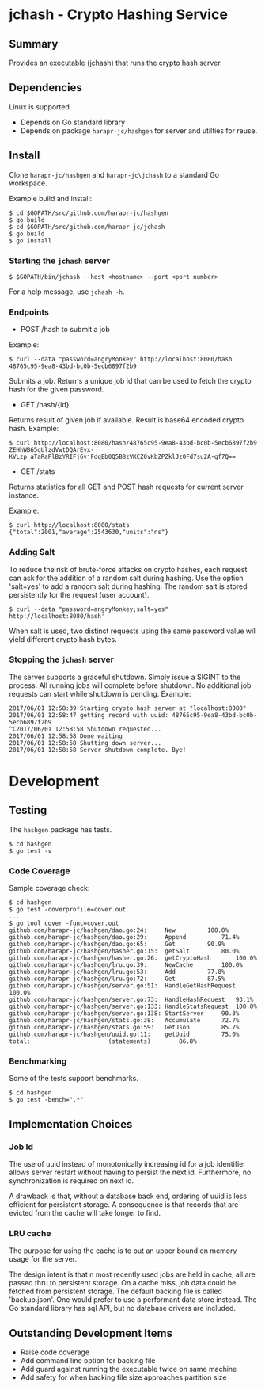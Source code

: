 # jchash - Crypto Hashing Service

## Summary

Provides an executable (jchash) that runs the crypto hash server.

## Dependencies

Linux is supported.
* Depends on Go standard library
* Depends on package `harapr-jc/hashgen` for server and utilties for reuse.

## Install

Clone `harapr-jc/hashgen` and `harapr-jc\jchash` to a standard Go workspace.

Example build and install:
```
$ cd $GOPATH/src/github.com/harapr-jc/hashgen
$ go build
$ cd $GOPATH/src/github.com/harapr-jc/jchash
$ go build
$ go install
```

### Starting the `jchash` server

```
$ $GOPATH/bin/jchash --host <hostname> --port <port number>
```

For a help message, use `jchash -h`.

### Endpoints

* POST /hash to submit a job

Example:
```
$ curl --data "password=angryMonkey" http://localhost:8080/hash
48765c95-9ea8-43bd-bc0b-5ecb6897f2b9
```
Submits a job.
Returns a unique job id that can be used to fetch the crypto hash for the given password.

* GET /hash/{id}

Returns result of given job if available. Result is base64 encoded crypto hash.
Example:
```
$ curl http://localhost:8080/hash/48765c95-9ea8-43bd-bc0b-5ecb6897f2b9
ZEHhWB65gUlzdVwtDQArEyx-KVLzp_aTaRaPlBzYRIFj6vjFdqEb0Q5B8zVKCZ0vKbZPZklJz0Fd7su2A-gf7Q==
```

* GET /stats

Returns statistics for all GET and POST hash requests for current server instance.

Example:
```
$ curl http://localhost:8080/stats
{"total":2001,"average":2543630,"units":"ns"}
```

### Adding Salt

To reduce the risk of brute-force attacks on crypto hashes, each request can ask for the addition
of a random salt during hashing. Use the option 'salt=yes' to add a random salt during hashing.
The random salt is stored persistently for the request (user account).

```
$ curl --data "password=angryMonkey;salt=yes" http://localhost:8080/hash'
```

When salt is used, two distinct requests using the same password value will yield different crypto hash bytes.

### Stopping the `jchash` server

The server supports a graceful shutdown. Simply issue a SIGINT to the process.
All running jobs will complete before shutdown.
No additional job requests can start while shutdown is pending.
Example:
```
2017/06/01 12:58:39 Starting crypto hash server at "localhost:8080"
2017/06/01 12:58:47 getting record with uuid: 48765c95-9ea8-43bd-bc0b-5ecb6897f2b9
^C2017/06/01 12:58:58 Shutdown requested...
2017/06/01 12:58:58 Done waiting
2017/06/01 12:58:58 Shutting down server...
2017/06/01 12:58:58 Server shutdown complete. Bye!
```

# Development

## Testing

The `hashgen` package has tests.
```
$ cd hashgen
$ go test -v
```

### Code Coverage

Sample coverage check:

```
$ cd hashgen
$ go test -coverprofile=cover.out
...
$ go tool cover -func=cover.out
github.com/harapr-jc/hashgen/dao.go:24:		New			100.0%
github.com/harapr-jc/hashgen/dao.go:29:		Append			71.4%
github.com/harapr-jc/hashgen/dao.go:65:		Get			90.9%
github.com/harapr-jc/hashgen/hasher.go:15:	getSalt			80.0%
github.com/harapr-jc/hashgen/hasher.go:26:	getCryptoHash		100.0%
github.com/harapr-jc/hashgen/lru.go:39:		NewCache		100.0%
github.com/harapr-jc/hashgen/lru.go:53:		Add			77.8%
github.com/harapr-jc/hashgen/lru.go:72:		Get			87.5%
github.com/harapr-jc/hashgen/server.go:51:	HandleGetHashRequest	100.0%
github.com/harapr-jc/hashgen/server.go:73:	HandleHashRequest	93.1%
github.com/harapr-jc/hashgen/server.go:133:	HandleStatsRequest	100.0%
github.com/harapr-jc/hashgen/server.go:138:	StartServer		90.3%
github.com/harapr-jc/hashgen/stats.go:38:	Accumulate		72.7%
github.com/harapr-jc/hashgen/stats.go:59:	GetJson			85.7%
github.com/harapr-jc/hashgen/uuid.go:11:	getUuid			75.0%
total:						(statements)		86.8%
```

### Benchmarking

Some of the tests support benchmarks.

```
$ cd hashgen
$ go test -bench=".*"
```

## Implementation Choices

### Job Id
The use of uuid instead of monotonically increasing id for a job identifier allows server
restart without having to persist the next id. Furthermore, no synchronization is required
on next id.

A drawback is that, without a database back end, ordering of uuid is less efficient for
persistent storage. A consequence is that records that are evicted from the cache will
take longer to find.

### LRU cache
The purpose for using the cache is to put an upper bound on memory usage for the server.

The design intent is that n most recently used jobs are held in cache, all are passed thru
to persistent storage. On a cache miss, job data could be fetched from persistent storage.
The default backing file is called 'backup.json'. One would prefer to use a performant data
store instead. The Go standard library has sql API, but no database drivers are included.

## Outstanding Development Items

* Raise code coverage
* Add command line option for backing file
* Add guard against running the executable twice on same machine
* Add safety for when backing file size approaches partition size
